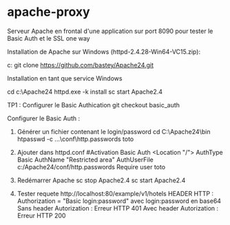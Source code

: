 # apache-proxy
Serveur Apache en frontal d'une application sur port 8090 pour tester le Basic Auth et le SSL one way

Installation de Apache sur Windows (httpd-2.4.28-Win64-VC15.zip):

c:
git clone https://github.com/bastey/Apache24.git


Installation en tant que service Windows

cd c:\Apache24
httpd.exe -k install
sc start Apache2.4


TP1 : Configurer le Basic Authication
git checkout basic_auth

Configurer le Basic Auth :
1) Générer un fichier contenant le login/password
	cd C:\Apache24\bin
	htpasswd -c .\..\conf\http.passwords toto
	
2) Ajouter dans httpd.conf
	#Activation Basic Auth
	<Location "/"> 
	    AuthType Basic
	    AuthName "Restricted area"
	    AuthUserFile c:/Apache24/conf/http.passwords
	    Require user toto
	</Location>

3) Redémarrer Apache
sc stop Apache2.4
sc start Apache2.4

4) Tester requete http://localhost:80/example/v1/hotels
HEADER HTTP : Authorization = "Basic login:password" avec login:password en base64
Sans header Autorization : Erreur HTTP 401
Avec header Autorization : Erreur HTTP 200